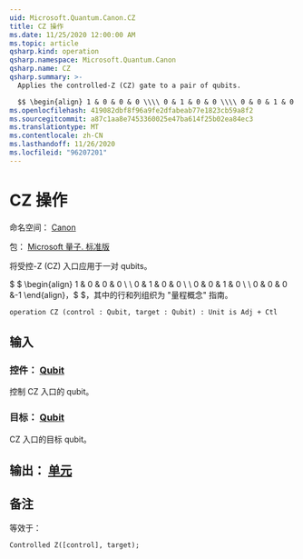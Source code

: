 ```yaml
---
uid: Microsoft.Quantum.Canon.CZ
title: CZ 操作
ms.date: 11/25/2020 12:00:00 AM
ms.topic: article
qsharp.kind: operation
qsharp.namespace: Microsoft.Quantum.Canon
qsharp.name: CZ
qsharp.summary: >-
  Applies the controlled-Z (CZ) gate to a pair of qubits.

  $$ \begin{align} 1 & 0 & 0 & 0 \\\\ 0 & 1 & 0 & 0 \\\\ 0 & 0 & 1 & 0 \\\\ 0 & 0 & 0 & -1 \end{align}, $$ where rows and columns are organized as in the quantum concepts guide.
ms.openlocfilehash: 419082dbf8f96a9fe2dfabeab77e1823cb59a8f2
ms.sourcegitcommit: a87c1aa8e7453360025e47ba614f25b02ea84ec3
ms.translationtype: MT
ms.contentlocale: zh-CN
ms.lasthandoff: 11/26/2020
ms.locfileid: "96207201"
---
```

# <a name="cz-operation"></a>CZ 操作

命名空间： [Canon](xref:Microsoft.Quantum.Canon)

包： [Microsoft 量子. 标准版](https://nuget.org/packages/Microsoft.Quantum.Standard)


将受控-Z (CZ) 入口应用于一对 qubits。

$ $ \begin{align} 1 & 0 & 0 & 0 \\ \\ 0 & 1 & 0 & 0 \\ \\ 0 & 0 & 1 & 0 \\ \\ 0 & 0 & 0 &-1 \end{align}，$ $，其中的行和列组织为 "量程概念" 指南。

```qsharp
operation CZ (control : Qubit, target : Qubit) : Unit is Adj + Ctl
```


## <a name="input"></a>输入

### <a name="control--qubit"></a>控件： [Qubit](xref:microsoft.quantum.lang-ref.qubit)

控制 CZ 入口的 qubit。


### <a name="target--qubit"></a>目标： [Qubit](xref:microsoft.quantum.lang-ref.qubit)

CZ 入口的目标 qubit。



## <a name="output--unit"></a>输出： [单元](xref:microsoft.quantum.lang-ref.unit)



## <a name="remarks"></a>备注

等效于：

```qsharp
Controlled Z([control], target);
```